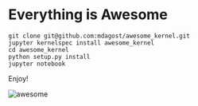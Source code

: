 # Everything is Awesome

```
git clone git@github.com:mdagost/awesome_kernel.git
jupyter kernelspec install awesome_kernel
cd awesome_kernel
python setup.py install
jupyter notebook
```

Enjoy!

![awesome](https://i.ytimg.com/vi/StTqXEQ2l-Y/maxresdefault.jpg)
